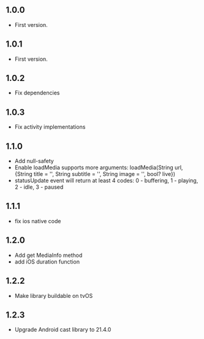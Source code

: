 ## 1.0.0

* First version.

## 1.0.1

* First version.

## 1.0.2

* Fix dependencies

## 1.0.3

* Fix activity implementations

## 1.1.0

* Add null-safety
* Enable loadMedia supports more arguments: loadMedia(String url, {String title = '', String subtitle = '', String image = '', bool? live})
* statusUpdate event will return at least 4 codes: 0 - buffering, 1 - playing, 2 - idle, 3 - paused

## 1.1.1

* fix ios native code

## 1.2.0

* Add get MediaInfo method
* add iOS duration function 

## 1.2.2

* Make library buildable on tvOS

## 1.2.3

* Upgrade Android cast library to 21.4.0

